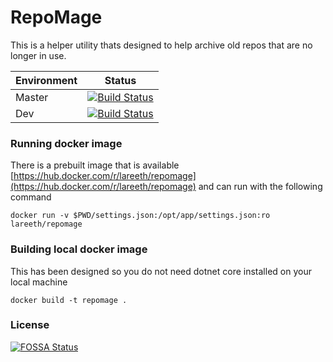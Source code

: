 # RepoMage
This is a helper utility thats designed to help archive old repos that are no longer in use.

| Environment | Status |
| ------------- |:-------------:|
| Master        | [![Build Status](https://travis-ci.org/lareeth/RepoMage.svg?branch=master)](https://travis-ci.org/lareeth/RepoMage) |
| Dev           | [![Build Status](https://travis-ci.org/lareeth/RepoMage.svg?branch=dev)](https://travis-ci.org/lareeth/RepoMage) |

### Running docker image
There is a prebuilt image that is available [https://hub.docker.com/r/lareeth/repomage](https://hub.docker.com/r/lareeth/repomage) and can run with the following command

```
docker run -v $PWD/settings.json:/opt/app/settings.json:ro lareeth/repomage
```

### Building local docker image
This has been designed so you do not need dotnet core installed on your local machine
```
docker build -t repomage .
```

### License
[![FOSSA Status](https://app.fossa.io/api/projects/git%2Bgithub.com%2Flareeth%2FRepoMage.svg?type=large)](https://app.fossa.io/projects/git%2Bgithub.com%2Flareeth%2FRepoMage?ref=badge_large)